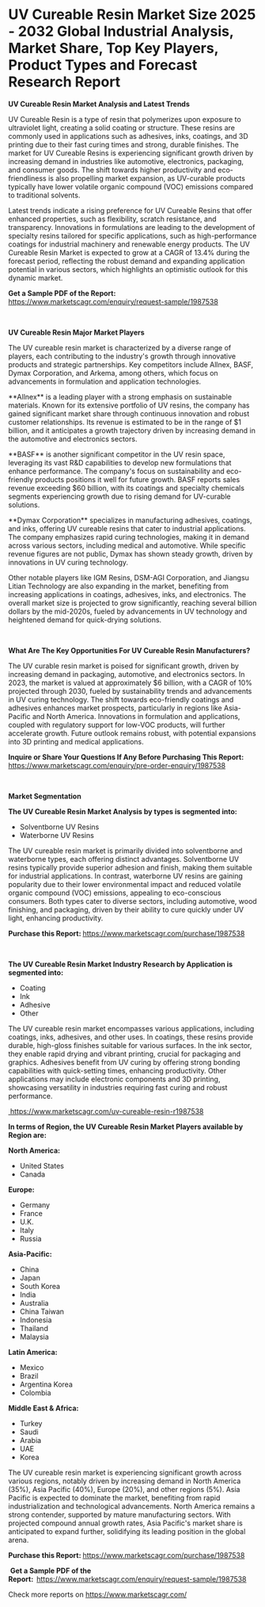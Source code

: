 <p><h1>UV Cureable Resin Market Size 2025 - 2032 Global Industrial Analysis, Market Share, Top Key Players, Product Types and Forecast Research Report</h1></p><p><strong>UV Cureable Resin Market Analysis and Latest Trends</strong></p>
<p><p>UV Cureable Resin is a type of resin that polymerizes upon exposure to ultraviolet light, creating a solid coating or structure. These resins are commonly used in applications such as adhesives, inks, coatings, and 3D printing due to their fast curing times and strong, durable finishes. The market for UV Cureable Resins is experiencing significant growth driven by increasing demand in industries like automotive, electronics, packaging, and consumer goods. The shift towards higher productivity and eco-friendliness is also propelling market expansion, as UV-curable products typically have lower volatile organic compound (VOC) emissions compared to traditional solvents.</p><p>Latest trends indicate a rising preference for UV Cureable Resins that offer enhanced properties, such as flexibility, scratch resistance, and transparency. Innovations in formulations are leading to the development of specialty resins tailored for specific applications, such as high-performance coatings for industrial machinery and renewable energy products. The UV Cureable Resin Market is expected to grow at a CAGR of 13.4% during the forecast period, reflecting the robust demand and expanding application potential in various sectors, which highlights an optimistic outlook for this dynamic market.</p></p>
<p><strong>Get a Sample PDF of the Report:&nbsp;</strong> <a href="https://www.marketscagr.com/enquiry/request-sample/1987538?utm_campaign=2480&utm_medium=2&utm_source=Github&utm_content=ia&utm_term=01042025&utm_id=uv-cureable-resin">https://www.marketscagr.com/enquiry/request-sample/1987538</a></p>
<p>&nbsp;</p>
<p><strong>UV Cureable Resin Major Market Players</strong></p>
<p><p>The UV cureable resin market is characterized by a diverse range of players, each contributing to the industry's growth through innovative products and strategic partnerships. Key competitors include Allnex, BASF, Dymax Corporation, and Arkema, among others, which focus on advancements in formulation and application technologies.</p><p>**Allnex** is a leading player with a strong emphasis on sustainable materials. Known for its extensive portfolio of UV resins, the company has gained significant market share through continuous innovation and robust customer relationships. Its revenue is estimated to be in the range of $1 billion, and it anticipates a growth trajectory driven by increasing demand in the automotive and electronics sectors.</p><p>**BASF** is another significant competitor in the UV resin space, leveraging its vast R&D capabilities to develop new formulations that enhance performance. The company's focus on sustainability and eco-friendly products positions it well for future growth. BASF reports sales revenue exceeding $60 billion, with its coatings and specialty chemicals segments experiencing growth due to rising demand for UV-curable solutions.</p><p>**Dymax Corporation** specializes in manufacturing adhesives, coatings, and inks, offering UV cureable resins that cater to industrial applications. The company emphasizes rapid curing technologies, making it in demand across various sectors, including medical and automotive. While specific revenue figures are not public, Dymax has shown steady growth, driven by innovations in UV curing technology.</p><p>Other notable players like IGM Resins, DSM-AGI Corporation, and Jiangsu Litian Technology are also expanding in the market, benefiting from increasing applications in coatings, adhesives, inks, and electronics. The overall market size is projected to grow significantly, reaching several billion dollars by the mid-2020s, fueled by advancements in UV technology and heightened demand for quick-drying solutions.</p></p>
<p>&nbsp;</p>
<p><strong>What Are The Key Opportunities For UV Cureable Resin Manufacturers?</strong></p>
<p><p>The UV curable resin market is poised for significant growth, driven by increasing demand in packaging, automotive, and electronics sectors. In 2023, the market is valued at approximately $6 billion, with a CAGR of 10% projected through 2030, fueled by sustainability trends and advancements in UV curing technology. The shift towards eco-friendly coatings and adhesives enhances market prospects, particularly in regions like Asia-Pacific and North America. Innovations in formulation and applications, coupled with regulatory support for low-VOC products, will further accelerate growth. Future outlook remains robust, with potential expansions into 3D printing and medical applications.</p></p>
<p><strong>Inquire or Share Your Questions If Any Before Purchasing This Report:</strong> <a href="https://www.marketscagr.com/enquiry/pre-order-enquiry/1987538?utm_campaign=2480&utm_medium=2&utm_source=Github&utm_content=ia&utm_term=01042025&utm_id=uv-cureable-resin">https://www.marketscagr.com/enquiry/pre-order-enquiry/1987538</a></p>
<p>&nbsp;</p>
<p><strong>Market Segmentation</strong></p>
<p><strong>The UV Cureable Resin Market Analysis by types is segmented into:</strong></p>
<p><ul><li>Solventborne UV Resins</li><li>Waterborne UV Resins</li></ul></p>
<p><p>The UV cureable resin market is primarily divided into solventborne and waterborne types, each offering distinct advantages. Solventborne UV resins typically provide superior adhesion and finish, making them suitable for industrial applications. In contrast, waterborne UV resins are gaining popularity due to their lower environmental impact and reduced volatile organic compound (VOC) emissions, appealing to eco-conscious consumers. Both types cater to diverse sectors, including automotive, wood finishing, and packaging, driven by their ability to cure quickly under UV light, enhancing productivity.</p></p>
<p><strong>Purchase this Report:&nbsp;</strong><a href="https://www.marketscagr.com/purchase/1987538?utm_campaign=2480&utm_medium=2&utm_source=Github&utm_content=ia&utm_term=01042025&utm_id=uv-cureable-resin">https://www.marketscagr.com/purchase/1987538</a></p>
<p>&nbsp;</p>
<p><strong>The UV Cureable Resin Market Industry Research by Application is segmented into:</strong></p>
<p><ul><li>Coating</li><li>Ink</li><li>Adhesive</li><li>Other</li></ul></p>
<p><p>The UV cureable resin market encompasses various applications, including coatings, inks, adhesives, and other uses. In coatings, these resins provide durable, high-gloss finishes suitable for various surfaces. In the ink sector, they enable rapid drying and vibrant printing, crucial for packaging and graphics. Adhesives benefit from UV curing by offering strong bonding capabilities with quick-setting times, enhancing productivity. Other applications may include electronic components and 3D printing, showcasing versatility in industries requiring fast curing and robust performance.</p></p>
<p><a href="https://www.marketscagr.com/uv-cureable-resin-r1987538?utm_campaign=2480&utm_medium=2&utm_source=Github&utm_content=ia&utm_term=01042025&utm_id=uv-cureable-resin">&nbsp;https://www.marketscagr.com/uv-cureable-resin-r1987538</a></p>
<p><strong>In terms of Region, the UV Cureable Resin Market Players available by Region are:</strong></p>
<p>
    <p> <strong> North America: </strong>
        <ul>
            <li>United States</li>
            <li>Canada</li>
        </ul>
        </p> 
    <p> <strong> Europe: </strong>
        <ul>
            <li>Germany</li>
            <li>France</li>
            <li>U.K.</li>
            <li>Italy</li>
            <li>Russia</li>
        </ul>
        </p> 
    <p> <strong> Asia-Pacific: </strong>
        <ul>
            <li>China</li>
            <li>Japan</li>
            <li>South Korea</li>
            <li>India</li>
            <li>Australia</li>
            <li>China Taiwan</li>
            <li>Indonesia</li>
            <li>Thailand</li>
            <li>Malaysia</li>
        </ul>
        </p> 
    <p> <strong> Latin America: </strong>
        <ul>
            <li>Mexico</li>
            <li>Brazil</li>
            <li>Argentina Korea</li>
            <li>Colombia</li>
        </ul>
        </p> 
    <p> <strong> Middle East & Africa: </strong>
        <ul>
            <li>Turkey</li>
            <li>Saudi</li>
            <li>Arabia</li>
            <li>UAE</li>
            <li>Korea</li>
        </ul>
    </p>
    </p>
<p><p>The UV cureable resin market is experiencing significant growth across various regions, notably driven by increasing demand in North America (35%), Asia Pacific (40%), Europe (20%), and other regions (5%). Asia Pacific is expected to dominate the market, benefiting from rapid industrialization and technological advancements. North America remains a strong contender, supported by mature manufacturing sectors. With projected compound annual growth rates, Asia Pacific's market share is anticipated to expand further, solidifying its leading position in the global arena.</p></p>
<p><strong>Purchase this Report: </strong><a href="https://www.marketscagr.com/purchase/1987538?utm_campaign=2480&utm_medium=2&utm_source=Github&utm_content=ia&utm_term=01042025&utm_id=uv-cureable-resin">https://www.marketscagr.com/purchase/1987538</a></p>
<p>&nbsp;<strong>Get a Sample PDF of the Report:&nbsp;&nbsp;</strong><a href="https://www.marketscagr.com/enquiry/request-sample/1987538?utm_campaign=2480&utm_medium=2&utm_source=Github&utm_content=ia&utm_term=01042025&utm_id=uv-cureable-resin">https://www.marketscagr.com/enquiry/request-sample/1987538</a></p>
<p><strong></strong></p>
<p>Check more reports on <a href="https://www.marketscagr.com/?utm_campaign=2480&utm_medium=2&utm_source=Github&utm_content=ia&utm_term=01042025&utm_id=uv-cureable-resin">https://www.marketscagr.com/</a></p>